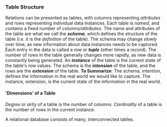 ### Table Structure
Relations can be presented as tables, with columns representing *attributes* and rows representing individual data instances.
Each table is *named*, and contains a fixed number of *columns/attributes*. The name and attributes of the table are what we call the ***schema***, which defines the structure of the table (i.e. it is the *definition* of the table). The schema may change *slowly* over time, as new information about data instances needs to be captured.
Each entry in the data is called a *row* or ***tuple*** (other times a *record*). The number of rows in the table generally changes more rapidly, as new data is constantly being generated.
An ***instance*** of the table is the current state of the table's row values. The schema is the ***intension*** of the table, and the rows are the ***extension*** of the table.
**To Summarize**: The schema, intention, defines the information in the real world we would like to capture. The instance, extension, is the current state of the information in the real world.

#### 'Dimensions' of a Table
*Degree* or *arity* of a table is the number of columns.
*Cardinality* of a table is the number of rows in the current instance.

A relational database consists of many, interconnected tables.
